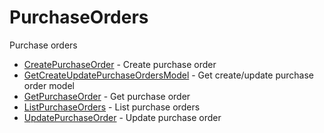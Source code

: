 # PurchaseOrders

Purchase orders


* [CreatePurchaseOrder](createpurchaseorder.md) - Create purchase order
* [GetCreateUpdatePurchaseOrdersModel](getcreateupdatepurchaseordersmodel.md) - Get create/update purchase order model
* [GetPurchaseOrder](getpurchaseorder.md) - Get purchase order
* [ListPurchaseOrders](listpurchaseorders.md) - List purchase orders
* [UpdatePurchaseOrder](updatepurchaseorder.md) - Update purchase order